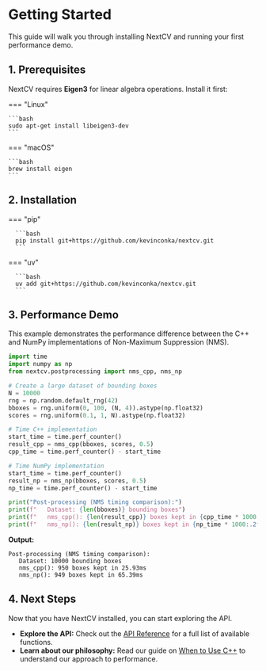 # Getting Started

This guide will walk you through installing NextCV and running your first performance demo.

## 1. Prerequisites

NextCV requires **Eigen3** for linear algebra operations. Install it first:

=== "Linux"

    ```bash
    sudo apt-get install libeigen3-dev
    ```

=== "macOS"

    ```bash
    brew install eigen
    ```

## 2. Installation

=== "pip"

      ```bash
      pip install git+https://github.com/kevinconka/nextcv.git
      ```

=== "uv"

      ```bash
      uv add git+https://github.com/kevinconka/nextcv.git
      ```

## 3. Performance Demo

This example demonstrates the performance difference between the C++ and NumPy implementations of Non-Maximum Suppression (NMS).

```python
import time
import numpy as np
from nextcv.postprocessing import nms_cpp, nms_np

# Create a large dataset of bounding boxes
N = 10000
rng = np.random.default_rng(42)
bboxes = rng.uniform(0, 100, (N, 4)).astype(np.float32)
scores = rng.uniform(0.1, 1, N).astype(np.float32)

# Time C++ implementation
start_time = time.perf_counter()
result_cpp = nms_cpp(bboxes, scores, 0.5)
cpp_time = time.perf_counter() - start_time

# Time NumPy implementation
start_time = time.perf_counter()
result_np = nms_np(bboxes, scores, 0.5)
np_time = time.perf_counter() - start_time

print("Post-processing (NMS timing comparison):")
print(f"   Dataset: {len(bboxes)} bounding boxes")
print(f"   nms_cpp(): {len(result_cpp)} boxes kept in {cpp_time * 1000:.2f}ms")
print(f"   nms_np(): {len(result_np)} boxes kept in {np_time * 1000:.2f}ms")
```

**Output:**

```
Post-processing (NMS timing comparison):
   Dataset: 10000 bounding boxes
   nms_cpp(): 950 boxes kept in 25.93ms
   nms_np(): 949 boxes kept in 65.39ms
```

## 4. Next Steps

Now that you have NextCV installed, you can start exploring the API.

- **Explore the API:** Check out the [API Reference](../reference) for a full list of available functions.
- **Learn about our philosophy:** Read our guide on [When to Use C++](../pybind11/when-to-use-cpp.md) to understand our approach to performance.

